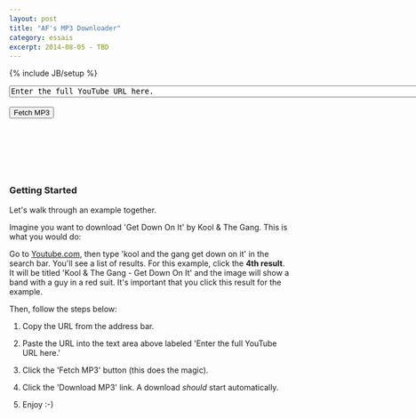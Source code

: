 ```yaml
---
layout: post
title: "AF's MP3 Downloader"
category: essais
excerpt: 2014-08-05 - TBD
---
```

{% include JB/setup %}

<form>

<textarea id="vidURL" name="videoURL" rows="1" cols="120" onfocus="clearContents(this)">Enter the full YouTube URL here.
</textarea>
<button onClick="vidToMP3(); return false">Fetch MP3</button>
</form>
<br>
<a style="font-size:36px; text-align:center; display: none;" id="mp3URL" href="http://">Download MP3 :p</a>
<br>
<img id="happybday" style="display:none" src="/assets/images/bday.jpg" />

<br><br>

<h3>Getting Started</h3>

Let's walk through an example together.  

Imagine you want to download 'Get Down On It' by Kool & The Gang. This is what you would do:

Go to [Youtube.com](http://www.youtube.com), then type 'kool and the gang get down on it' in the search bar. You'll see a list of results. For this example, click the **4th result**.  It will be titled 'Kool & The Gang - Get Down On It' and the image will show a band with a guy in a red suit. It's important that you click this result for the example.  

Then, follow the steps below:  

1. Copy the URL from the address bar.  

3. Paste the URL into the text area above labeled 'Enter the full YouTube URL here.'

4. Click the 'Fetch MP3' button (this does the magic). 

5. Click the 'Download MP3' link. A download *should* start automatically. 

6. Enjoy :-)  